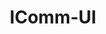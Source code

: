 ---
  home: true
  sidebar: auto
  title: 'IComm-UI'
  actionText: 立即体验 →
  actionLink: /guide/common
  features:
  - title: 开发模版
    details: 提炼电脑端和移动端Vue开发模版，集成请求封装，国际化，主题, ESlint等功能
  - title: 代码规范
    details: 整理HTML、CSS、JS、VUE等编码规范, 统一团队代码规范，提升代码质量
  - title: 流程规范
    details: 输出Git开发流程规范, 前后端分离开发规范, 保证前端工程化有章可循
  - title: 功能组件
    details: 整理常用前端功能组件，如富文本、复制粘贴等, 积累使用经验, 逐渐完善功能组件
  - title: 生态系统
    details: 集中NPM镜像, 接口管理平台, 前端错误日志统计平台等系统, 完善前端开发相关生态
---